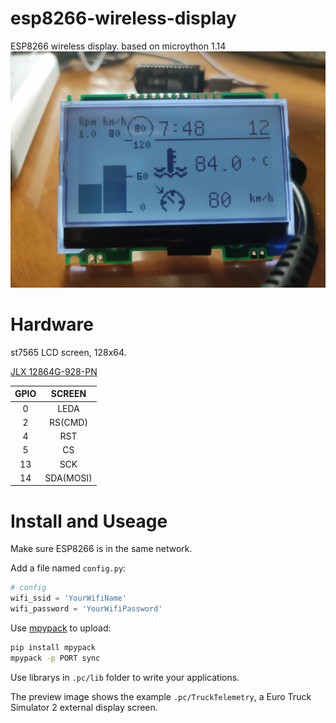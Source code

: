 # esp8266-wireless-display

ESP8266 wireless display.
based on microython 1.14
![preview](.pc/preview.jpg)

# Hardware
st7565 LCD screen, 128x64.

[JLX 12864G-928-PN](https://item.taobao.com/item.htm?id=599119650683)

| GPIO | SCREEN    |
| :--: | :-----:   |
| 0    | LEDA      |
| 2    | RS(CMD)   |
| 4    | RST       |
| 5    | CS        |
| 13   | SCK       |
| 14   | SDA(MOSI) |

# Install and Useage
Make sure ESP8266 is in the same network.

Add a file named ```config.py```:
```py
# config
wifi_ssid = 'YourWifiName'
wifi_password = 'YourWifiPassword'
```

Use [mpypack](https://github.com/Dreagonmon/mpypack) to upload:
```bash
pip install mpypack
mpypack -p PORT sync
```

Use librarys in ```.pc/lib``` folder to write your applications.

The preview image shows the example ```.pc/TruckTelemetry```, a Euro Truck Simulator 2 external display screen.
